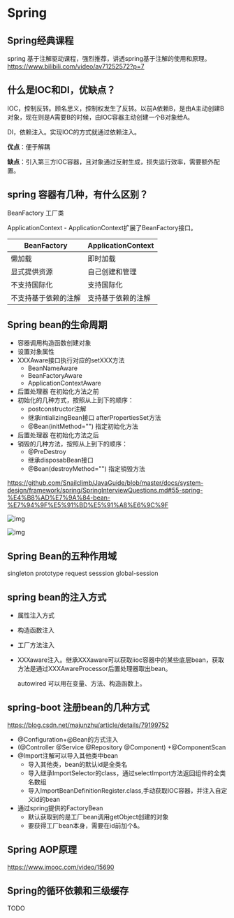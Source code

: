 # Spring

## Spring经典课程

spring 基于注解驱动课程，强烈推荐，讲透spring基于注解的使用和原理。 https://www.bilibili.com/video/av71252572?p=7

##  什么是IOC和DI，优缺点？

IOC，控制反转。顾名思义，控制权发生了反转。以前A依赖B，是由A主动创建B对象，现在则是A需要B的时候，由IOC容器主动创建一个B对象给A。

DI，依赖注入。实现IOC的方式就通过依赖注入。

**优点**：便于解耦

**缺点**：引入第三方IOC容器，且对象通过反射生成，损失运行效率，需要额外配置。

## spring 容器有几种，有什么区别？

BeanFactory 工厂类

ApplicationContext - ApplicationContext扩展了BeanFactory接口。

| BeanFactory          | ApplicationContext |
| -------------------- | ------------------ |
| 懒加载               | 即时加载           |
| 显式提供资源         | 自己创建和管理     |
| 不支持国际化         | 支持国际化         |
| 不支持基于依赖的注解 | 支持基于依赖的注解 |

## Spring bean的生命周期

* 容器调用构造函数创建对象
* 设置对象属性
* XXXAware接口执行对应的setXXX方法
  * BeanNameAware
  * BeanFactoryAware
  * ApplicationContextAware
* 后置处理器 在初始化方法之前
* 初始化的几种方式，按照从上到下的顺序：
  * postconstructor注解
  * 继承intializingBean接口 afterPropertiesSet方法
  * @Bean(initMethod="") 指定初始化方法
* 后置处理器 在初始化方法之后
* 销毁的几种方法，按照从上到下的顺序：
  * @PreDestroy
  * 继承disposabBean接口 
  * @Bean(destroyMethod="") 指定销毁方法

https://github.com/Snailclimb/JavaGuide/blob/master/docs/system-design/framework/spring/SpringInterviewQuestions.md#55-spring-%E4%B8%AD%E7%9A%84-bean-%E7%94%9F%E5%91%BD%E5%91%A8%E6%9C%9F

![img](https://pic1.zhimg.com/80/v2-baaf7d50702f6d0935820b9415ff364c_hd.jpg)

![img](https://pic3.zhimg.com/80/754a34e03cfaa40008de8e2b9c1b815c_hd.jpg)

## Spring Bean的五种作用域

singleton prototype request sesssion global-session

## spring bean的注入方式

* 属性注入方式

* 构造函数注入

* 工厂方法注入

* XXXaware注入。继承XXXaware可以获取iioc容器中的某些底层bean，获取方法是通过XXXAwareProcessor后置处理器取出bean。

  autowired 可以用在变量、方法、构造函数上。

## spring-boot 注册bean的几种方式

https://blog.csdn.net/majunzhu/article/details/79199752

* @Configuration+@Bean的方式注入 
* (@Controller @Service @Repository @Component) +@ComponentScan
* @Import注解可以导入其他类中bean
  * 导入其他类，bean的默认id是全类名
  * 导入继承ImportSelector的class，通过selectImport方法返回组件的全类名数组
  * 导入ImportBeanDefinitionRegister.class,手动获取IOC容器，并注入自定义id的bean
* 通过spring提供的FactoryBean
  * 默认获取到的是工厂bean调用getObject创建的对象
  * 要获得工厂bean本身，需要在id前加个&。

## Spring AOP原理

https://www.imooc.com/video/15690

## Spring的循环依赖和三级缓存
TODO